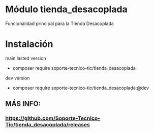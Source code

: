 # Módulo tienda_desacoplada
Funcionalidad principal para la Tienda Desacoplada

# Instalación
main lasted version
* composer require soporte-tecnico-tic/tienda_desacoplada

dev version
* composer require soporte-tecnico-tic/tienda_desacoplada:@dev

## MÁS INFO:
### https://github.com/Soporte-Tecnico-Tic/tienda_desacoplada/releases
